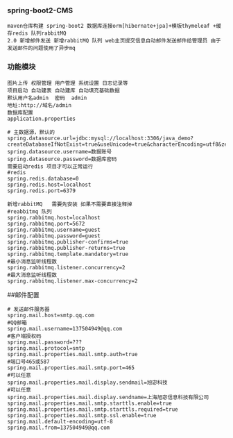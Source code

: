 ### spring-boot2-CMS
    maven仓库构建 spring-boot2 数据库连接orm[hibernate+jpa]+模板thymeleaf +缓存redis 队列rabbitMQ 
    2.0 新增邮件发送 新增rabbitMQ 队列 web主页提交信息自动邮件发送邮件给管理员 由于发送邮件的问题使用了异步mq
### 功能模块
    图片上传 权限管理 用户管理 系统设置 日志记录等
    项目启动 自动建表 自动建库 自动填充基础数据
    默认用户名admin  密码  admin
    地址:http://域名/admin
    数据库配置
    application.properties
```# 数据库访问配置
# 主数据源，默认的
spring.datasource.url=jdbc:mysql://localhost:3306/java_demo?createDatabaseIfNotExist=true&useUnicode=true&characterEncoding=utf8&zeroDateTimeBehavior=convertToNull&transformedBitIsBoolean=true&useSSL=false
spring.datasource.username=数据账号
spring.datasource.password=数据库密码
需要启动redis 项目才可以正常运行
#redis
spring.redis.database=0
spring.redis.host=localhost
spring.redis.port=6379
```

```
新增rabbitMQ   需要先安装 如果不需要直接注释掉 
#reabbitmq 队列
spring.rabbitmq.host=localhost
spring.rabbitmq.port=5672
spring.rabbitmq.username=guest
spring.rabbitmq.password=guest
spring.rabbitmq.publisher-confirms=true
spring.rabbitmq.publisher-returns=true
spring.rabbitmq.template.mandatory=true
#最小消息监听线程数
spring.rabbitmq.listener.concurrency=2
#最大消息监听线程数
spring.rabbitmq.listener.max-concurrency=2

```

##邮件配置
```
# 发送邮件服务器
spring.mail.host=smtp.qq.com
#QQ邮箱
spring.mail.username=137504949@qq.com
#客户端授权码
spring.mail.password=???
spring.mail.protocol=smtp
spring.mail.properties.mail.smtp.auth=true
#端口号465或587
spring.mail.properties.mail.smtp.port=465
#可以任意
spring.mail.properties.mail.display.sendmail=旭宓科技
#可以任意
spring.mail.properties.mail.display.sendname=上海旭宓信息科技有限公司
spring.mail.properties.mail.smtp.starttls.enable=true
spring.mail.properties.mail.smtp.starttls.required=true
spring.mail.properties.mail.smtp.ssl.enable=true
spring.mail.default-encoding=utf-8
spring.mail.from=137504949@qq.com
```
